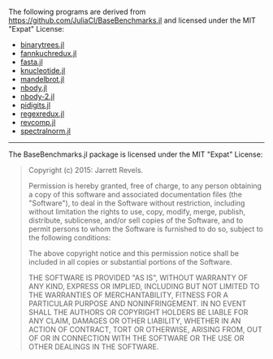 The following programs are derived from https://github.com/JuliaCI/BaseBenchmarks.jl and licensed under the MIT "Expat" License:

- [binarytrees.jl](./binarytrees/binarytrees.jl)
- [fannkuchredux.jl](./fannkuchredux/fannkuchredux.jl)
- [fasta.jl](./fasta/fasta.jl)
- [knucleotide.jl](./knucleotide/knucleotide.jl)
- [mandelbrot.jl](./mandelbrot/mandelbrot.jl)
- [nbody.jl](./nbody/nbody.jl)
- [nbody-2.jl](./nbody/nbody-2.jl)
- [pidigits.jl](./pidigits/pidigits.jl)
- [regexredux.jl](./regexredux/regexredux.jl)
- [revcomp.jl](./revcomp/revcomp.jl)
- [spectralnorm.jl](./revcomp/spectralnorm.jl)

-------------------

The BaseBenchmarks.jl package is licensed under the MIT "Expat" License:

> Copyright (c) 2015: Jarrett Revels.
>
> Permission is hereby granted, free of charge, to any person obtaining
> a copy of this software and associated documentation files (the
> "Software"), to deal in the Software without restriction, including
> without limitation the rights to use, copy, modify, merge, publish,
> distribute, sublicense, and/or sell copies of the Software, and to
> permit persons to whom the Software is furnished to do so, subject to
> the following conditions:
>
> The above copyright notice and this permission notice shall be
> included in all copies or substantial portions of the Software.
>
> THE SOFTWARE IS PROVIDED "AS IS", WITHOUT WARRANTY OF ANY KIND,
> EXPRESS OR IMPLIED, INCLUDING BUT NOT LIMITED TO THE WARRANTIES OF
> MERCHANTABILITY, FITNESS FOR A PARTICULAR PURPOSE AND NONINFRINGEMENT.
> IN NO EVENT SHALL THE AUTHORS OR COPYRIGHT HOLDERS BE LIABLE FOR ANY
> CLAIM, DAMAGES OR OTHER LIABILITY, WHETHER IN AN ACTION OF CONTRACT,
> TORT OR OTHERWISE, ARISING FROM, OUT OF OR IN CONNECTION WITH THE
> SOFTWARE OR THE USE OR OTHER DEALINGS IN THE SOFTWARE.
